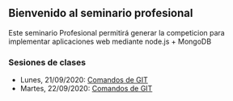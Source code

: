 ## Bienvenido al seminario profesional

Este seminario Profesional permitirá generar la competicion para implementar aplicaciones web mediante node.js + MongoDB

### Sesiones de clases

- Lunes, 21/09/2020: [Comandos de GIT](https://www.youtube.com/watch?v=tIicUjAI_Hk&t=87s)
- Martes, 22/09/2020: [Comandos de GIT](https://www.youtube.com/watch?v=HNBR3OmeyZw&t=3484s)
